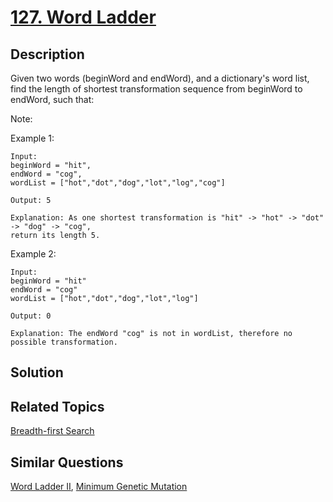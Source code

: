 # [127. Word Ladder](https://leetcode.com/problems/word-ladder)

## Description

Given two words (beginWord and endWord), and a dictionary's word list, find the length of shortest transformation sequence from beginWord to endWord, such that:

Note:

Example 1:

```
Input:
beginWord = "hit",
endWord = "cog",
wordList = ["hot","dot","dog","lot","log","cog"]

Output: 5

Explanation: As one shortest transformation is "hit" -> "hot" -> "dot" -> "dog" -> "cog",
return its length 5.
```

Example 2:

```
Input:
beginWord = "hit"
endWord = "cog"
wordList = ["hot","dot","dog","lot","log"]

Output: 0

Explanation: The endWord "cog" is not in wordList, therefore no possible transformation.
```

## Solution



## Related Topics

[Breadth-first Search](https://leetcode.com/tag/breadth-first-search/) 

## Similar Questions

[Word Ladder II](https://leetcode.com/problems/word-ladder-ii/), [Minimum Genetic Mutation](https://leetcode.com/problems/minimum-genetic-mutation/)
